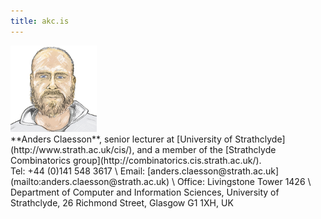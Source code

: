 ```yaml
---
title: akc.is
---
```

<div class="three columns alpha">
<a href="images/akc-fpsac09.png">
  <img id="me"
       src="images/me.png"
       alt="Anders Claesson"
       width="138px"
       />
<a/>
</div>
<div class="nine columns omega">
  **Anders Claesson**, senior lecturer at
  [University of Strathclyde](http://www.strath.ac.uk/cis/),
  and a member of the
  [Strathclyde Combinatorics group](http://combinatorics.cis.strath.ac.uk/). <br style="margin-bottom:3px;">
  Tel: +44 (0)141 548 3617 \
  Email: [anders.claesson@strath.ac.uk](mailto:anders.claesson@strath.ac.uk) \
  Office: Livingstone Tower 1426 \
  Department of Computer and Information Sciences, University of
  Strathclyde, 26 Richmond Street, Glasgow G1 1XH, UK
</div>
